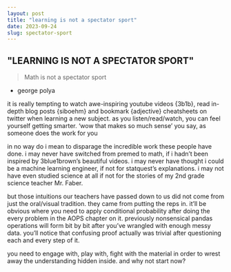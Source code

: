 ```yaml
---
layout: post
title: "learning is not a spectator sport"
date: 2023-09-24
slug: spectator-sport
---
```


## "LEARNING IS NOT A SPECTATOR SPORT"

> Math is not a spectator sport
- george polya 


it is really tempting to watch awe-inspiring youtube videos {3b1b}, read in-depth blog posts {siboehm} and bookmark {adjective} cheatsheets on twitter when learning a new subject. as you listen/read/watch, you can feel yourself getting smarter. ‘wow that makes so much sense’ you say, as someone does the work for you


in no way do i mean to disparage the incredible work these people have done. i may never have switched from premed to math, if i hadn’t been inspired by 3blue1brown’s beautiful videos. i may never have thought i could be a machine learning engineer, if not for statquest’s explanations. i may not have even studied science at all if not for the stories of my 2nd grade science teacher Mr. Faber. 


but those intuitions our teachers have passed down to us did not come from just the oral/visual tradition. they came from putting the reps in. it’ll be obvious where you need to apply conditional probability after doing the every problem in the AOPS chapter on it. previously nonsensical pandas operations will form bit by bit after you’ve wrangled with enough messy data. you’ll notice that confusing proof actually was trivial after questioning each and every step of it. 

you need to engage with, play with, fight with the material in order to wrest away the understanding hidden inside.
and why not start now?
